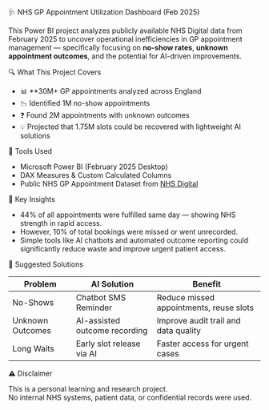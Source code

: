 🩺 NHS GP Appointment Utilization Dashboard (Feb 2025)

This Power BI project analyzes publicly available NHS Digital data from February 2025 to uncover operational inefficiencies in GP appointment management — specifically focusing on **no-show rates**, **unknown appointment outcomes**, and the potential for AI-driven improvements.

🔍 What This Project Covers

- 📊 **30M+ GP appointments analyzed across England
- 📉 Identified 1M no-show appointments
- ❓ Found 2M appointments with unknown outcomes
- 💡 Projected that 1.75M slots could be recovered with lightweight AI solutions

🔧 Tools Used

- Microsoft Power BI (February 2025 Desktop)
- DAX Measures & Custom Calculated Columns
- Public NHS GP Appointment Dataset from [NHS Digital](https://digital.nhs.uk)

🧠 Key Insights

- 44% of all appointments were fulfilled same day — showing NHS strength in rapid access.
- However, 10% of total bookings were missed or went unrecorded.
- Simple tools like AI chatbots and automated outcome reporting could significantly reduce waste and improve urgent patient access.

🚀 Suggested Solutions

| Problem | AI Solution | Benefit |
|---------|-------------|---------|
| No-Shows | Chatbot SMS Reminder | Reduce missed appointments, reuse slots |
| Unknown Outcomes | AI-assisted outcome recording | Improve audit trail and data quality |
| Long Waits | Early slot release via AI | Faster access for urgent cases |

 ⚠️ Disclaimer

This is a personal learning and research project.  
No internal NHS systems, patient data, or confidential records were used.


